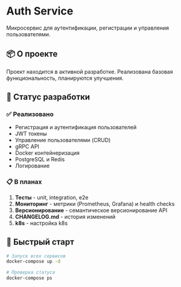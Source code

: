 # Auth Service

Микросервис для аутентификации, регистрации и управления пользователями.

## 📦 О проекте

Проект находится в активной разработке. Реализована базовая функциональность, планируются улучшения.

## 🚧 Статус разработки

### ✅ Реализовано
- Регистрация и аутентификация пользователей
- JWT токены
- Управление пользователями (CRUD)
- gRPC API
- Docker контейнеризация
- PostgreSQL и Redis
- Логирование

### 📋 В планах
1. **Тесты** - unit, integration, e2e
3. **Мониторинг** - метрики (Prometheus, Grafana) и health checks
4. **Версионирование** - семантическое версионирование API
6. **CHANGELOG.md** - история изменений
7. **k8s** - настройка k8s

## 🚀 Быстрый старт

```bash
# Запуск всех сервисов
docker-compose up -d

# Проверка статуса
docker-compose ps

